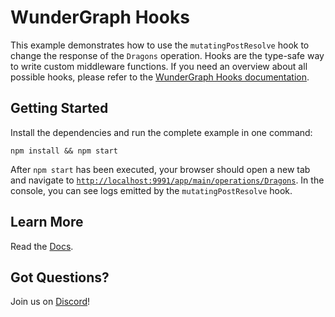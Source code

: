 # WunderGraph Hooks

This example demonstrates how to use the `mutatingPostResolve` hook to change the response of the `Dragons` operation. Hooks are the type-safe way to write custom middleware functions. If you need an overview about all possible hooks, please refer to the [WunderGraph Hooks documentation](/docs/hooks.md).

## Getting Started

Install the dependencies and run the complete example in one command:

```shell
npm install && npm start
```

After `npm start` has been executed, your browser should open a new tab and navigate to [`http://localhost:9991/app/main/operations/Dragons`](http://localhost:9991/app/main/operations/Dragons). In the console, you can see logs emitted by the `mutatingPostResolve` hook.

## Learn More

Read the [Docs](https://wundergraph.com/docs).

## Got Questions?

Join us on [Discord](https://wundergraph.com/discord)!

